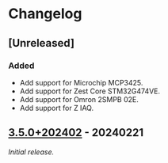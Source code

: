 # Changelog

## [Unreleased]

### Added

- Add support for Microchip MCP3425.
- Add support for Zest Core STM32G474VE.
- Add support for Omron 2SMPB 02E.
- Add support for Z IAQ.

## [3.5.0+202402] - 20240221

_Initial release._

[3.5.0+202402]: https://github.com/catie-aq/zephyr_6tron-manifest/releases/tag/v3.5.0+202402
